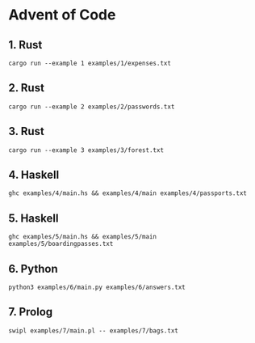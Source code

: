 # Advent of Code

## 1. Rust

    cargo run --example 1 examples/1/expenses.txt

## 2. Rust

    cargo run --example 2 examples/2/passwords.txt

## 3. Rust

    cargo run --example 3 examples/3/forest.txt

## 4. Haskell

    ghc examples/4/main.hs && examples/4/main examples/4/passports.txt

## 5. Haskell

    ghc examples/5/main.hs && examples/5/main examples/5/boardingpasses.txt

## 6. Python

    python3 examples/6/main.py examples/6/answers.txt

## 7. Prolog

    swipl examples/7/main.pl -- examples/7/bags.txt